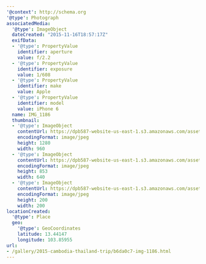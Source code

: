 ```yaml
---
'@context': http://schema.org
'@type': Photograph
associatedMedia:
  '@type': ImageObject
  dateCreated: "2015-11-16T18:57:17Z"
  exifData:
  - '@type': PropertyValue
    identifier: aperture
    value: f/2.2
  - '@type': PropertyValue
    identifier: exposure
    value: 1/608
  - '@type': PropertyValue
    identifier: make
    value: Apple
  - '@type': PropertyValue
    identifier: model
    value: iPhone 6
  name: IMG_1186
  thumbnail:
  - '@type': ImageObject
    contentUrl: https://dpb587-website-us-east-1.s3.amazonaws.com/asset/gallery/2015-cambodia-thailand-trip/b6da0c7-img-1186~1280.jpg
    encodingFormat: image/jpeg
    height: 1280
    width: 960
  - '@type': ImageObject
    contentUrl: https://dpb587-website-us-east-1.s3.amazonaws.com/asset/gallery/2015-cambodia-thailand-trip/b6da0c7-img-1186~640w.jpg
    encodingFormat: image/jpeg
    height: 853
    width: 640
  - '@type': ImageObject
    contentUrl: https://dpb587-website-us-east-1.s3.amazonaws.com/asset/gallery/2015-cambodia-thailand-trip/b6da0c7-img-1186~200x200.jpg
    encodingFormat: image/jpeg
    height: 200
    width: 200
locationCreated:
  '@type': Place
  geo:
    '@type': GeoCoordinates
    latitude: 13.44147
    longitude: 103.85955
url:
- /gallery/2015-cambodia-thailand-trip/b6da0c7-img-1186.html
---
```

